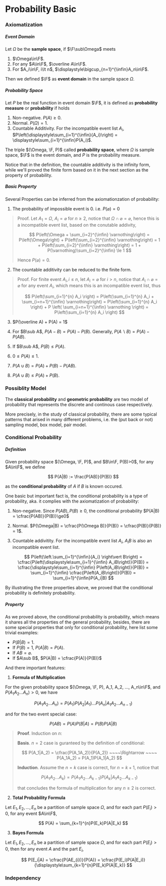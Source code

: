 # Probability Basic

$$
\newcommand{\F}{\mathcal{F}}
$$

### Axiomatization

##### Event Domain

Let $\Omega$ be the **sample space**, if $\F\sub\Omega$ meets

1. $\Omega\in\F$.
2. For any $A\in\F$, $\overline A\in\F$.
3. For $A_i\in\F, i\lt n$, $\displaystyle\bigcup_{n=1}^{\infin}A_n\in\F$.

Then we defined $\F$ as **event domain** in the sample space $\Omega$.



##### Probability Space

Let $P$ be the real function in event domain $\F$, it is defined as **probability measure** or **probability** if holds

1. Non-negative. $P(A)\ge0$.
2. Normal. $P(\Omega) = 1$.
3. Countable Additivity. For the incompatible event list $A_{i}$, $P\left(\displaystyle\sum_{i=1}^{\infin}{A_i}\right) = \displaystyle\sum_{i=1}^{\infin}P(A_i)$.

The triple $(\Omega, \F, P)$ called **probability space**, where $\Omega$ is sample space, $\F$ is the event domain, and $P$ is the probability measure.

Notice that in the definition, the countable additivity is the infinity form, while we'll proved the finite form based on it in the next section as the property of probability.



##### Basic Property

Several Properties can be inferred from the axiomationzation of probability:

1. The probability of impossible event is 0. i.e. $P(\varnothing)=0$ 

> Proof. Let $A_{1} = \Omega$, $A_{i} = \varnothing$ for $n\ge2$, notice that $\Omega \cap \varnothing = \varnothing$, hence this is a incompatible event list, based on the conutable addivity,
> 
> $$
> P\left(\Omega + \sum_{i=2}^{\infin} \varnothing\right)
> = P\left(\Omega\right) + P\left(\sum_{i=2}^{\infin} \varnothing\right)
> = 1 + P\left(\sum_{i=2}^{\infin} \varnothing\right)
> = 1 + P(\varnothing)\sum_{i=2}^{\infin} \le 1
> $$
> 
> Hence $P(\varnothing) = 0$.

2. The countable additivity can be reduced to the finite form.

> Proof. For finite event $A_i, i\le n$, let $A_i = \varnothing$ for $i\gt n$, notice that $A_i\cap \varnothing = \varnothing$ for any event $A_{i}$, which means this is an incompatible event list, thus
> 
> $$
> P\left(\sum_{i=1}^{n} A_i \right)
> = P\left(\sum_{i=1}^{n} A_i + \sum_{i=n+1}^{\infin} \varnothing\right)
> = P\left(\sum_{i=1}^{n} A_i \right) + P \left( \sum_{i=n+1}^{\infin} \varnothing \right)
> = P\left(\sum_{i=1}^{n} A_i \right)
> $$


3. $P(\overline A) + P(A) = 1$

4. For $B\sub A$, $P(A-B) = P(A) - P(B)$. Generally, $P(A\backslash B) = P(A) - P(AB)$.

5. If $B\sub A$, $P(B)\le P(A)$.

6. $0\le P(A)\le1$.

7. $P(A\cup B) = P(A) + P(B) - P(AB)$.

8. $P(A\cup B) \le P(A) + P(B)$.



### Possiblity Model

The **classical probability** and **geometric probability** are two model of probability that represents the discrete and continous case respectively.

More precisely, in the study of classical probability, there are some typical patterns that arised in many different problems, i.e. the (put back or not) sampling model, box model, pair model.




### Conditional Probability

##### Definition

Given probability space $(\Omega, \F, P)$, and $B\in\F, P(B)>0$, for any $A\in\F$, we define

$$
P(A|B) := \frac{P(AB)}{P(B)}
$$

as the **conditional probability** of $A$ if $B$ is known occured.

One basic but important fact is, the conditional probability is a type of probability, aka. it complies with the axiomatization of probability:

1. Non-negative. Since $P(AB), P(B)\ge0$, the conditional probability $P(A|B) = \cfrac{P(AB)}{P(B)}\ge0$

2. Normal. $P(\Omega|B) = \cfrac{P(\Omega B)}{P(B)} = \cfrac{P(B)}{P(B)} = 1$.

3. Countable addivitity. For the incompatible event list $A_{i}$, $A_{i}B$ is also an incompatible event list.

$$
P\left(\left.\sum_{i=1}^{\infin}{A_i} \right\vert B\right)
= \cfrac{P\left(\displaystyle\sum_{i=1}^{\infin} A_iB\right)}{P(B)}
= \cfrac{\displaystyle\sum_{i=1}^{\infin} P\left(A_iB\right)}{P(B)}
= \sum_{i=1}^{\infin} \cfrac{P\left(A_iB\right)}{P(B)}
= \sum_{i=1}^{\infin}P(A_i|B)
$$

By illustrating the three properties above, we proved that the conditional probability is definitely probability.



##### Property

As we proved above, the conditional probability is probability, which means it shares all the properties of the general probability, besides, there are some special properties that only for conditional probability, here list some trivial examples:

- $P(B|B) = 1$.
- If $P(B) = 1$, $P(A|B) = P(A)$.
- If $AB = \varnothing$.
- If $A\sub B$, $P(A|B) = \cfrac{P(A)}{P(B)}$

And there important features:

1. **Formula of Multiplication**

For the given probability space $(\Omega, \F, P), A_1, A_2, ..., A_n\in\F$, and $P(A_{1}A_{2}...A_{n}) > 0$, we have

$$
P(A_{1}A_{2}...A_{n}) = P(A_{1})P(A_{2}|A_{1})...P(A_{n}|A_{1}A_{2}...A_{n-1})
$$

and for the two event special case:

$$
P(AB) = P(A)P(B|A) = P(B)P(A|B)
$$

> **Proof**. Induction on $n$:
> 
> **Basis**. $n=2$ case is guranteed by the definition of conditional:
> 
> $$
> P(A_1|A_2) = \cfrac{P(A_1A_2)}{P(A_2)} ~~~~\Rightarrow ~~~~ P(A_1A_2) = P(A_1)P(A_1|A_2)
> $$
> 
> **Induction**. Assume the $n=k$ case is correct, for $n=k+1$, notice that
> 
> $$
> P(A_{1}A_{2}...A_{k}) = P(A_{1}A_{2}...A_{k-1})P(A_{k}|A_{1}A_{2}...A_{k-1})
> $$
> 
> that concludes the formula of multiplication for any $n\ge2$ is correct.

2. **Total Probability Formula**

Let $E_{1}, E_{2}, ..., E_{n}$ be a partition of sample space $\Omega$, and for each part $P(E_{i})\gt 0$, for any event $A\in\F$,

$$
P(A) = \sum_{k=1}^{n}P(E_k)P(A|E_k)
$$

3. **Bayes Formula**

Let $E_{1}, E_{2}, ..., E_{n}$ be a partition of sample space $\Omega$, and for each part $P(E_{i})\gt 0$, then for any event $A$ and the part $E_i$,


$$
P(E_i|A) = \cfrac{P(AE_{i})}{P(A)} = \cfrac{P(E_i)P(A|E_i)}{\displaystyle\sum_{k=1}^{n}P(E_k)P(A|E_k)}
$$





### Independency







